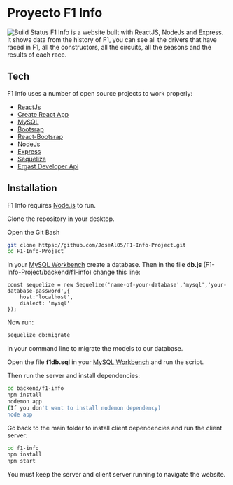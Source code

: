 # Proyecto F1 Info
![Build Status](https://img.shields.io/badge/in%20build-not%20finished-red)
F1 Info is a website built with ReactJS, NodeJs and Express. It shows data from the history of F1, you can see all the drivers that have raced in F1, all the constructors, all the circuits, all the seasons and the results of each race.

## Tech

F1 Info uses a number of open source projects to work properly:

- [ReactJs]
- [Create React App]
- [MySQL]
- [Bootsrap]
- [React-Bootsrap]
- [NodeJs]
- [Express]
- [Sequelize]
- [Ergast Developer Api]


## Installation

F1 Info requires [Node.js](https://nodejs.org/) to run.

Clone the repository in your desktop.

Open the Git Bash

```sh
git clone https://github.com/JoseAl05/F1-Info-Project.git
cd F1-Info-Project
```
In your [MySQL Workbench](https://dev.mysql.com/downloads/workbench/) create a database.
Then in the file **db.js** (F1-Info-Project/backend/f1-info) change this line:
```
const sequelize = new Sequelize('name-of-your-database','mysql','your-database-password',{
    host:'localhost',
    dialect: 'mysql'
});
```
Now run:
```sh
sequelize db:migrate
```
in your command line to migrate the models to our database.

Open the file **f1db.sql** in your [MySQL Workbench](https://dev.mysql.com/downloads/workbench/) and run the script.

Then run the server and install dependencies:
```sh
cd backend/f1-info
npm install
nodemon app
(If you don't want to install nodemon dependency)
node app
```
Go back to the main folder to install client dependencies and run the client server:
```sh
cd f1-info
npm install
npm start
```
You must keep the server and client server running to navigate the website.

[ReactJs]: <https://reactjs.org/>
[Create React App]:<https://create-react-app.dev/>
[MySQL]:<https://www.mysql.com/>
[React-Bootsrap]:<https://react-bootstrap.github.io/>
[Bootsrap]:<https://getbootstrap.com/>
[NodeJs]: <http://nodejs.org>
[Express]:<http://expressjs.com/>
[Sequelize]:<https://sequelize.org/v6/>
[Ergast Developer Api]:<http://ergast.com/mrd/>
